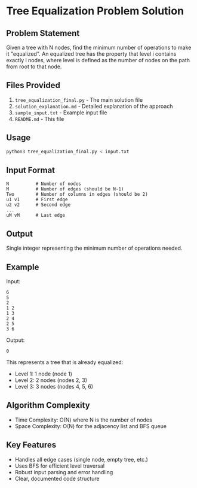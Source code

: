 # Tree Equalization Problem Solution

## Problem Statement

Given a tree with N nodes, find the minimum number of operations to make it "equalized". An equalized tree has the property that level i contains exactly i nodes, where level is defined as the number of nodes on the path from root to that node.

## Files Provided

1. `tree_equalization_final.py` - The main solution file
2. `solution_explanation.md` - Detailed explanation of the approach
3. `sample_input.txt` - Example input file
4. `README.md` - This file

## Usage

```bash
python3 tree_equalization_final.py < input.txt
```

## Input Format

```
N          # Number of nodes
M          # Number of edges (should be N-1)
Two        # Number of columns in edges (should be 2)
u1 v1      # First edge
u2 v2      # Second edge
...
uM vM      # Last edge
```

## Output

Single integer representing the minimum number of operations needed.

## Example

Input:
```
6
5
2
1 2
1 3
2 4
2 5
3 6
```

Output:
```
0
```

This represents a tree that is already equalized:
- Level 1: 1 node (node 1)
- Level 2: 2 nodes (nodes 2, 3)
- Level 3: 3 nodes (nodes 4, 5, 6)

## Algorithm Complexity

- Time Complexity: O(N) where N is the number of nodes
- Space Complexity: O(N) for the adjacency list and BFS queue

## Key Features

- Handles all edge cases (single node, empty tree, etc.)
- Uses BFS for efficient level traversal
- Robust input parsing and error handling
- Clear, documented code structure